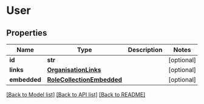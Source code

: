 # User

## Properties
Name | Type | Description | Notes
------------ | ------------- | ------------- | -------------
**id** | **str** |  | [optional] 
**links** | [**OrganisationLinks**](OrganisationLinks.md) |  | [optional] 
**embedded** | [**RoleCollectionEmbedded**](RoleCollectionEmbedded.md) |  | [optional] 

[[Back to Model list]](../README.md#documentation-for-models) [[Back to API list]](../README.md#documentation-for-api-endpoints) [[Back to README]](../README.md)


